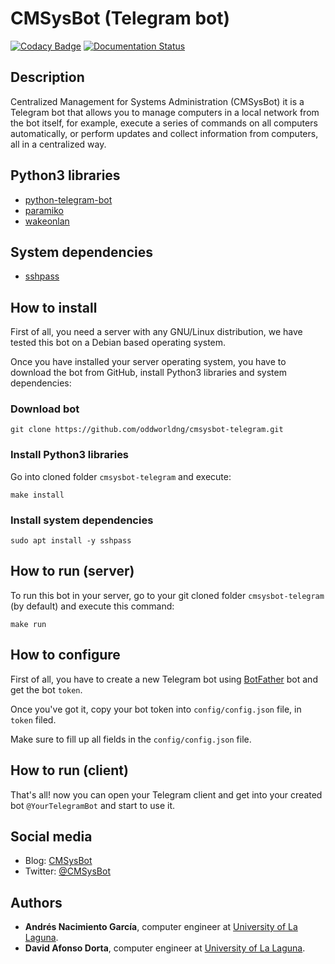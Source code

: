 # CMSysBot (Telegram bot)

[![Codacy Badge](https://api.codacy.com/project/badge/Grade/84f263db2a964e39a24a352772e9c8aa)](https://app.codacy.com/app/Dibad/cmsysbot-telegram?utm_source=github.com&utm_medium=referral&utm_content=oddworldng/cmsysbot-telegram&utm_campaign=Badge_Grade_Settings)
[![Documentation Status](https://readthedocs.org/projects/cmsysbot-telegram/badge/?version=latest)](https://cmsysbot-telegram.readthedocs.io/en/latest/?badge=latest)

## Description

Centralized Management for Systems Administration (CMSysBot) it is a Telegram bot that allows you to manage computers in a local network from the bot itself, for example, execute a series of commands on all computers automatically, or perform updates and collect information from computers, all in a centralized way.

## Python3 libraries

  * [python-telegram-bot](https://pypi.org/project/python-telegram-bot/)
  * [paramiko](https://pypi.org/project/paramiko/)
  * [wakeonlan](https://pypi.org/project/wakeonlan/)

## System dependencies

  * [sshpass](https://linux.die.net/man/1/sshpass)

## How to install

First of all, you need a server with any GNU/Linux distribution, we have tested this bot on a Debian based operating system.

Once you have installed your server operating system, you have to download the bot from GitHub, install Python3 libraries and system dependencies:

### Download bot

```console
git clone https://github.com/oddworldng/cmsysbot-telegram.git
```

### Install Python3 libraries

Go into cloned folder `cmsysbot-telegram` and execute: 

```console
make install
```

### Install system dependencies

```console
sudo apt install -y sshpass
```

## How to run (server)

To run this bot in your server, go to your git cloned folder `cmsysbot-telegram` (by default) and execute this command:

```console
make run
```

## How to configure

First of all, you have to create a new Telegram bot using [BotFather](https://telegram.me/BotFather) bot and get the bot `token`.

Once you've got it, copy your bot token into `config/config.json` file, in `token` filed.

Make sure to fill up all fields in the `config/config.json` file.

## How to run (client)

That's all! now you can open your Telegram client and get into your created bot `@YourTelegramBot` and start to use it.

## Social media

  * Blog: [CMSysBot](https://cmsysbot.wordpress.com/) 
  * Twitter: [@CMSysBot](https://twitter.com/cmsysbot)

## Authors
  * **Andrés Nacimiento García**, computer engineer at [University of La Laguna](https://ull.es/).
  * **David Afonso Dorta**, computer engineer at [University of La Laguna](https://ull.es/).
